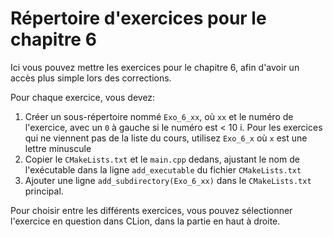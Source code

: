 # Répertoire d'exercices pour le chapitre 6

Ici vous pouvez mettre les exercices pour le chapitre 6, afin d'avoir un accès
plus simple lors des corrections.

Pour chaque exercice, vous devez:

1. Créer un sous-répertoire nommé `Exo_6_xx`, où `xx` et le numéro de l'exercice,
avec un `0` à gauche si le numéro est < 10
  i. Pour les exercices qui ne viennent pas de la liste du cours, utilisez `Exo_6_x` où
  `x` est une lettre minuscule
2. Copier le `CMakeLists.txt` et le `main.cpp` dedans, ajustant le nom de l'exécutable
dans la ligne `add_executable` du fichier `CMakeLists.txt`
3. Ajouter une ligne `add_subdirectory(Exo_6_xx)` dans le `CMakeLists.txt` principal.

Pour choisir entre les différents exercices, vous pouvez sélectionner l'exercice en
question dans CLion, dans la partie en haut à droite.